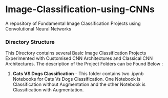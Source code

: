 # Image-Classification-using-CNNs
A repository of Fundamental Image Classification Projects using Convolutional Neural Networks

### Directory Structure

This Directory contains several Basic Image Classification Projects Experimented with Customised CNN Architectures and Classical CNN Architectures. The description of the Project Folders can be Found Below :

1. **Cats VS Dogs Classification** - This folder contains two .ipynb Notebooks for Cats Vs Dogs Classification. One Notebook is Classification without Augmentation and the other Notebook is Classification with Augmentation.


